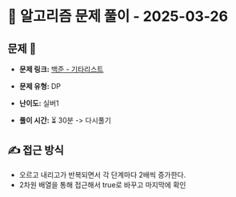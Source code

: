# 📝 알고리즘 문제 풀이 - 2025-03-26

## 문제 📖

- **문제 링크:** [백준 - 기타리스트](https://www.acmicpc.net/problem/1495)

- **문제 유형:** DP

- **난이도:** 실버1

- **풀이 시간:** ⏳ 30분 -> 다시풀기

## ✍ 접근 방식

- 오르고 내리고가 반복되면서 각 단계마다 2배씩 증가한다.
- 2차원 배열을 통해 접근해서 true로 바꾸고 마지막에 확인
